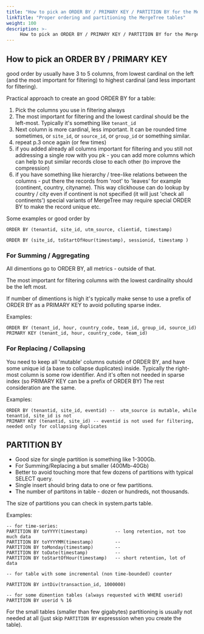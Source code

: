 ```yaml
---
title: "How to pick an ORDER BY / PRIMARY KEY / PARTITION BY for the MergeTree-family table"
linkTitle: "Proper ordering and partitioning the MergeTree tables"
weight: 100
description: >-
     How to pick an ORDER BY / PRIMARY KEY / PARTITION BY for the MergeTree table.
---
```


## How to pick an ORDER BY / PRIMARY KEY

good order by usually have 3 to 5 columns, from lowest cardinal on the left (and the most important for filtering) to highest cardinal (and less important for filtering).
 
Practical approach to create an good ORDER BY for a table:

1. Pick the columns you use in filtering always
2. The most important for filtering and the lowest cardinal should be the left-most. Typically it's something like `tenant_id`
3. Next column is more cardinal, less important. It can be rounded time sometimes, or `site_id`, or `source_id`, or `group_id` or something similar.
4. repeat p.3 once again (or few times)
5. if you added already all columns important for filtering and you still not addressing a single row with you pk - you can add more columns which can help to put similar records close to each other (to improve the compression)
6. if you have something like hierarchy / tree-like relations between the columns - put there the records from 'root' to 'leaves' for example (continent, country, cityname). This way clickhouse can do lookup by country / city even if continent is not specified (it will just 'check all continents')
special variants of MergeTree may require special ORDER BY to make the record unique etc.

Some examples or good order by
```
ORDER BY (tenantid, site_id, utm_source, clientid, timestamp)
```

```
ORDER BY (site_id, toStartOfHour(timestamp), sessionid, timestamp )
```

### For Summing / Aggregating

All dimentions go to ORDER BY, all metrics - outside of that. 

The most important for filtering columns with the lowest cardinality should be the left most.

If number of dimentions is high it's typically make sense to use a prefix of ORDER BY as a PRIMARY KEY to avoid polluting sparse index.

Examples:

```
ORDER BY (tenant_id, hour, country_code, team_id, group_id, source_id)
PRIMARY KEY (tenant_id, hour, country_code, team_id)
```

### For Replacing / Collapsing 

You need to keep all 'mutable' columns outside of ORDER BY, and have some unique id (a base to collapse duplicates) inside. 
Typically the right-most column is some row identifier. And it's often not needed in sparse index (so PRIMARY KEY can be a prefix of ORDER BY)
The rest consideration are the same. 

Examples:

```
ORDER BY (tenantid, site_id, eventid) --  utm_source is mutable, while tenantid, site_id is not
PRIMARY KEY (tenantid, site_id) -- eventid is not used for filtering, needed only for collapsing duplicates
```

## PARTITION BY 

* Good size for single partition is something like 1-300Gb.
* For Summing/Replacing a but smaller (400Mb-40Gb)
* Better to avoid touching more that few dozens of partitions with typical SELECT query.
* Single insert should bring data to one or few partitions.
* The number of partitons in table - dozen or hundreds, not thousands.

The size of partitions you can check in system.parts table.

Examples:

```
-- for time-series:
PARTITION BY toYYYY(timestamp)          -- long retention, not too much data
PARTITION BY toYYYYMM(timestamp)        --  
PARTITION BY toMonday(timestamp)        -- 
PARTITION BY toDate(timestamp)          --
PARTITION BY toStartOfHour(timestamp)   -- short retention, lot of data

-- for table with some incremental (non time-bounded) counter

PARTITION BY intDiv(transaction_id, 1000000)

-- for some dimention tables (always requested with WHERE userid)
PARTITION BY userid % 16
```

For the small tables (smaller than few gigabytes) partitioning is usually not needed at all (just skip `PARTITION BY` expresssion when you create the table).

